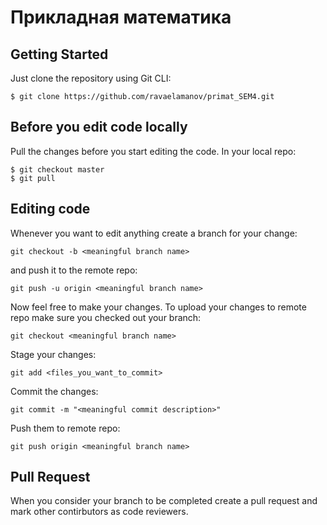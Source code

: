 # Прикладная математика
## Getting Started
Just clone the repository using Git CLI: 
```
$ git clone https://github.com/ravaelamanov/primat_SEM4.git
```
## Before you edit code locally
Pull the changes before you start editing the code. In your local repo:
```
$ git checkout master
$ git pull
```
## Editing code
Whenever you want to edit anything create a branch for your change:
```
git checkout -b <meaningful branch name>
```
and push it to the remote repo:
```
git push -u origin <meaningful branch name>
```
Now feel free to make your changes. To upload your changes to remote repo make sure you checked out your branch:
```
git checkout <meaningful branch name>
```
Stage your changes:
```
git add <files_you_want_to_commit>
```
Commit the changes:
```
git commit -m "<meaningful commit description>"
```
Push them to remote repo:
```
git push origin <meaningful branch name>
```
## Pull Request
When you consider your branch to be completed create a pull request and mark other contirbutors as code reviewers.
